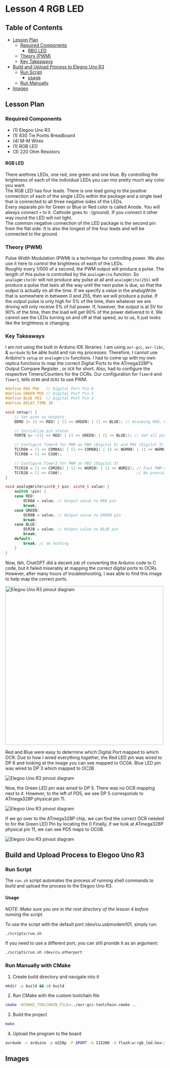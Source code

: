 # Lesson 4 RGB LED

## Table of Contents
- [Lesson Plan](#lesson-plan)
    - [Required Components](#required-components)
        - [RBG LED](#rgb-led)
    - [Theory (PWM)](#theory-(pwm))
    - [Key Takeaways](#key-takeaways)
- [Build and Upload Process to Elegoo Uno R3](#build-and-upload-process-to-elegoo-uno-r3)
    - [Run Script](#run-script)
        - [usage](#usage)
    - [Run Manually](#run-manually-with-cmake)
- [Images](#images)

## Lesson Plan

### Required Components

- (1) Elegoo Uno R3
- (1) 830 Tie Points Breadboard
- (4) M-M Wires 
- (1) RGB LED 
- (3) 220 Ohm Resistors 

#### RGB LED

There arethree LEDs, one red, one green and one blue. By controlling the brightness of each of the individual 
LEDs you can mix pretty much any color you want.\
The RGB LED has four leads. There is one lead going to the positive connection of
each of the single LEDs within the package and a single lead that is connected to all
three negative sides of the LEDs.\
Every separate pin for Green or Blue or Red color is called Anode. You will always connect `+` to it. Cathode goes
to `-`(ground). If you connect it other way round the LED will not light.\
The common negative connection of the LED package is the second pin from the flat
side. It is also the longest of the four leads and will be connected to the ground.

### Theory (PWM)

Pulse Width Modulation (PWM) is a technique for controlling power.
We also use it here to control the brightness of each of the LEDs.\
Roughly every 1/500 of a second, the PWM output will produce a pulse. The length
of this pulse is controlled by the `analogWrite` function. So `analogWrite(0)` will not
produce any pulse at all and `analogWrite(255)` will produce a pulse that lasts all the
way until the next pulse is due, so that the output is actually on all the time.
If we specify a value in the analogWrite that is somewhere in between 0 and 255,
then we will produce a pulse. If the output pulse is only high for 5% of the time, then
whatever we are driving will only receive 5% of full power.
If, however, the output is at 5V for 90% of the time, then the load will get 90% of
the power delivered to it. We cannot see the LEDs turning on and off at that speed,
so to us, it just looks like the brightness is changing.

### Key Takeaways

I am not using the built in Arduino IDE libraries. I am using `avr-gcc`, `avr-libc`, & `avrdude` to be able
build and run my processes. Therefore, I cannot use Arduino's `setup` or `analogWrite` functions. 
I had to come up with my own replica functions to map the correct Digital Ports to the ATmega328P's Output Compare Register
, or `OCR` for short. Also, had to configure the respective Timers/Counters for the OCRs. Our configuration for `Timer0`
and `Timer2`, tells `OCR0` and `OCR2` to use PWM.


```c 
#define RED PD6   // Digital Port Pin 6
#define GREEN PD5 // Digital Port Pin 5
#define BLUE PD3  // Digital Port Pin 3
#define DELAY_TIME 10

void setup() {
    // Set pins as outputs
    DDRD |= (1 << RED) | (1 << GREEN) | (1 << BLUE); // Assuming RED, GREEN, BLUE are on PORTB

    // Initialize pin states
    PORTB &= ~((1 << RED) | (1 << GREEN) | (1 << BLUE)); // Set all pins low initially

    // Configure Timer0 for PWM on PB0 (Digital 6) and PB1 (Digital 5)
    TCCR0A = (1 << COM0A1) | (1 << COM0B1) | (1 << WGM00) | (1 << WGM01); // Fast PWM mode, non-inverted
    TCCR0B = (1 << CS00);                                                 // No prescaling

    // Configure Timer2 for PWM on PB2 (Digital 3)
    TCCR2A = (1 << COM2B1) | (1 << WGM20) | (1 << WGM21); // Fast PWM mode, non-inverted
    TCCR2B = (1 << CS00);                                 // No prescaling
}

void analogWrite(uint8_t pin, uint8_t value) {
    switch (pin) {
    case RED:
        OCR0A = value; // Output value to RED pin
        break;
    case GREEN:
        OCR0B = value; // Output value to GREEN pin
        break;
    case BLUE:
        OCR2B = value; // Output value to BLUE pin
        break;
    default:
        break; // do nothing
    }
}

```

Now, tbh, ChatGPT did a decent job of converting the Arduino code to C code, but it failed miserably at mapping the correct
digital ports to OCRs. However, after many hours of troubleshooting, I was able to find this image to help map the correct ports.

<img src="./images/pinout-diagram.jpg" alt="Elegoo Uno R3 pinout diagram" width="500">

Red and Blue were easy to determine which Digital Port mapped to which OCR. Due to how I wired everything 
together, the Red LED pin was wired to DP 6 and looking at the image you can see mapped to OC0A. Blue LED
pin was wired to DP 3 which mapped to OC2B.

<img src="./images/pinout-diagram-red-blue.jpg" alt="Elegoo Uno R3 pinout diagram">

Now, the Green LED pin was wired to DP 5. There was no OCR mapping next to it. However, to the left of PD5, we see DP 5
corresponds to ATmega328P physical pin 11.

<img src="./images/pinout-diagram-green.jpg" alt="Elegoo Uno R3 pinout diagram">

If we go over to the ATmega328P chip, we can find the correct OCR needed to for the Green LED Pin by locating the 0
Finally, if we look at ATmega328P physical pin 11, we can see PD5 maps to OC0B.

<img src="./images/pinout-diagram-green-2.jpg" alt="Elegoo Uno R3 pinout diagram">


## Build and Upload Process to Elegoo Uno R3

### Run Script

The `run.sh` script automates the process of running shell commands to build and upload the process 
to the Elegoo Uno R3. 

#### Usage

*NOTE: Make sure you are in the root directory of the lesson 4 before running the script.*

To use the script with the default port /dev/cu.usbmodem101, simply run:

```sh 
./scripts/run.sh
```

If you need to use a different port, you can still provide it as an argument:

```sh 
./scripts/run.sh /dev/cu.otherport
```

### Run Manually with CMake

1. Create build directory and navigate into it

```sh 
mkdir -p build && cd build
```

2. Run CMake with the custom toolchain file

```sh 
cmake -DCMAKE_TOOLCHAIN_FILE=../avr-gcc-toolchain.cmake ..
```

3. Build the project

```sh 
make
```

4. Upload the program to the board

```sh 
avrdude -c arduino -p m328p -P $PORT -b 115200 -U flash:w:rgb_led.hex:i
```

## Images
